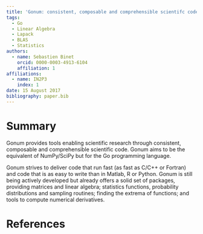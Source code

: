 ```yaml
---
title: 'Gonum: consistent, composable and comprehensible scientifc code'
tags:
  - Go
  - Linear Algebra
  - Lapack
  - BLAS
  - Statistics
authors:
  - name: Sebastien Binet
    orcid: 0000-0003-4913-6104
    affiliation: 1
affiliations:
  - name: IN2P3
    index: 1
date: 15 August 2017
bibliography: paper.bib
---
```


# Summary

Gonum provides tools enabling scientific research through consistent,
composable and comprehensible scientific code.
Gonum aims to be the equivalent of NumPy/SciPy but for the Go programming
language.

Gonum strives to deliver code that run fast (as fast as C/C++ or Fortran)
and code that is as easy to write than in Matlab, R or Python.
Gonum is still being actively developed but already offers a solid set of
packages, providing matrices and linear algebra; statistics functions,
probability distributions and sampling routines; finding the extrema of functions; and tools to compute numerical derivatives.

# References

